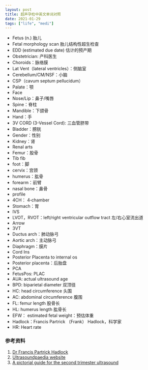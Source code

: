 ```yaml
---
layout: post
title: 超声孕检中英文单词对照
date: 2021-01-29
tags: ["life", "medi"]
---
```


- Fetus (n.) 胎儿
- Fetal morphology scan 胎儿结构性超生检查
- EDD (estimated due date) 估计的预产期
- Obstetrician: 产科医生
- Choroids：脉络膜
- Lat Vent（lateral ventricles）：侧脑室
- Cerebellum/CM/NSF：小脑
- CSP（cavum septum pellucidum）
- Palate：颚
- Face
- Nose/Lip：鼻子/嘴唇
- Spine：脊柱
- Mandible：下颌骨
- Hand：手
- 3V CORD (3-Vessel Cord): 三血管脐带
- Bladder：膀胱
- Gender：性别
- Kidney：肾
- Renal arts
- Femur：股骨
- Tib fib
- foot：脚
- cervix：宫颈
- humerus：肱骨
- forearm：前臂
- nasal bone：鼻骨
- profile
- 4CH： 4‐chamber
- Stomach：胃
- IVS
- LVOT，RVOT：left/right ventricular outflow tract 左/右心室流出道
- Arrow
- 3VT
- Ductus arch：肺动脉弓
- Aortic arch：主动脉弓
- Diaphragm：膜片
- Cord Ins
- Posterior Placenta to internal os
- Posterior placenta：后胎盘
- PCA
- FetusPos: PLAC
- AUA: actual ultrasound age
- BPD: biparietal diameter 双顶径
- HC: head circumference 头围
- AC: abdominal circumference 腹围
- FL: femur length 股骨长
- HL: humerus length 肱骨长
- EFW： estimated fetal weight：预估体重
- Hadlock：Francis Partrick （Frank） Hadlock，科学家
- HR: Heart rate

### 参考资料

1. [Dr Francis Partrick Hadlock](https://www.legacy.com/obituaries/houstonchronicle/obituary.aspx?n=francis-patrick-hadlock-frank&pid=15908152)
2. [Ultrasoundpaedia website](https://www.ultrasoundpaedia.com/normal-2ndtrimester/)
3. [A pictorial guide for the second trimester ultrasound](https://www.ncbi.nlm.nih.gov/pmc/articles/PMC5029995/pdf/AJUM-16-098.pdf)

